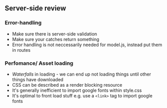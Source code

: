 ## Server-side review


### Error-handling

- Make sure there is server-side validation
- Make sure your catches return something
- Error handling is not neccessarily needed for model.js, instead put them in routes

### Perfomance/ Asset loading

- *Waterfalls* in loading - we can end up not loading things until other things have downloaded
- CSS can be described as a render blocking resource
- It's generally inefficient to import google fonts within style.css
- It's optimal to front load stuff e.g. use a `<link>` tag to import google fonts

